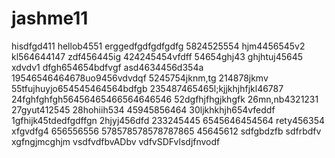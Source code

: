 # jashme11
hisdfgd411
hellob4551
erggedfgdfgdfgdfg
5824525554
hjm4456545v2
kl564644147
zdf456445ig
424245454vfdff
54654ghj43
ghjhtuj45645 xdvdv1
dfgh654654bdfvgf
asd4634456d354a
19546546464678uo9456vdvdqf
5245754jknm,tg
214878jkmv
55tfujhuyjo654545464564bdfgb
235487465465l;kjjkhjhfjkl46787
24fghfghfgh56456465466564646546
52dgfhjfhgjkhgfk
26mn,nb4321231
27gyut412545
28hohiih534
45945856464
30ljkhkhjh654vfeddf
1gfhijk45tdedfgdffgn
2hjyj456dfd
233245445
6545646454564
rety456354
xfgvdfg4
656556556
578578578578787865
45645612
sdfgbdzfb
sdfrbdfv
xgfngjmcghjm
vsdfvdfbvADbv
vdfvSDFvlsdjfnvodf
